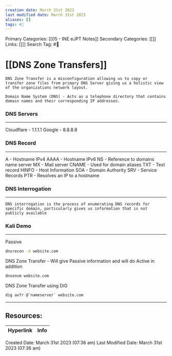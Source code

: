```yaml
---
creation date: March 31st 2023
last modified date: March 31st 2023
aliases: []
tags: #📖
---
```


Primary Categories: [[05 - INE eJPT Notes]] 
Secondary Categories: [[]] 
Links: [[]] 
Search Tag: #📖  

# [[DNS Zone Transfers]]  

`DNS Zone Transfer is a misconfiguration allowing us to copy or transfer zone files from primary DNS Server giving us a holistic view of the organizations network layout.`

`Domain Name System (DNS) - Acts as a telephone directory that contains domain names and their corresponding IP addresses.`


### DNS Servers
---
Cloudflare - 1.1.1.1
Google - 8.8.8.8


### DNS Record
---
A - Hostname IPv4
AAAA - Hostname IPv6
NS - Reference to domains name server
MX - Mail server
CNAME - Used for domain aliases
TXT - Text record
HINFO - Host Information
SOA - Domain Authority
SRV - Service Records
PTR - Resolves an IP to a hostname


### DNS Interrogation
---
`DNS interrogation is the process of enumerating DNS records for specific domain, particularly gives us information that is not publicly available`


### Kali Demo
---
Passive
```Bash
dnsrecon -d website.com
```

DNS Zone Transfer - Will give Passive information and will do Active in addition 
```bash
dnsenum website.com
```

DNS Zone Transfer using DiG
```bash
dig axfr @`nameserver` website.com
```


___

## Resources:

| Hyperlink | Info |
| --------- | ---- |


Created Date: March 31st 2023 (07:36 am) 
Last Modified Date: March 31st 2023 (07:36 am)

